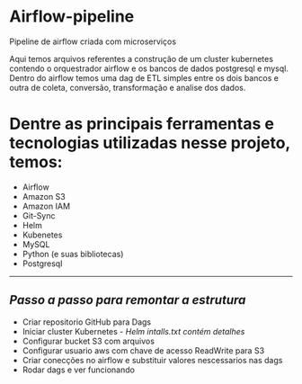 # Airflow-pipeline
Pipeline de airflow criada com microserviços

Aqui temos arquivos referentes a construção de um cluster kubernetes contendo o orquestrador airflow e os bancos de dados postgresql e mysql. Dentro do airflow temos uma dag de ETL simples entre os dois bancos e outra de coleta, conversão, transformação e analise dos dados.

# Dentre as principais ferramentas e tecnologias utilizadas nesse projeto, temos:

   - Airflow
   - Amazon S3
   - Amazon IAM
   - Git-Sync
   - Helm
   - Kubenetes
   - MySQL
   - Python (e suas bibliotecas)
   - Postgresql


---

## *Passo a passo para remontar a estrutura*


 - Criar repositorio GitHub para Dags
 - Iniciar cluster Kubernetes - *Helm intalls.txt contém detalhes*
 - Configurar bucket S3 com arquivos
 - Configurar usuario aws com chave de acesso ReadWrite para S3
 - Criar conecções no airflow e substituir valores nescessarios nas dags
 - Rodar dags e ver funcionando
